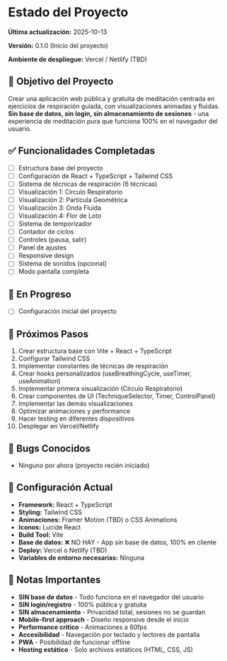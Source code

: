 # Estado del Proyecto

**Última actualización:** 2025-10-13

**Versión:** 0.1.0 (Inicio del proyecto)

**Ambiente de despliegue:** Vercel / Netlify (TBD)

## 🎯 Objetivo del Proyecto

Crear una aplicación web pública y gratuita de meditación centrada en ejercicios de respiración guiada, con visualizaciones animadas y fluidas. **Sin base de datos, sin login, sin almacenamiento de sesiones** - una experiencia de meditación pura que funciona 100% en el navegador del usuario.

## ✅ Funcionalidades Completadas

- [ ] Estructura base del proyecto
- [ ] Configuración de React + TypeScript + Tailwind CSS
- [ ] Sistema de técnicas de respiración (6 técnicas)
- [ ] Visualización 1: Círculo Respiratorio
- [ ] Visualización 2: Partícula Geométrica
- [ ] Visualización 3: Onda Fluida
- [ ] Visualización 4: Flor de Loto
- [ ] Sistema de temporizador
- [ ] Contador de ciclos
- [ ] Controles (pausa, salir)
- [ ] Panel de ajustes
- [ ] Responsive design
- [ ] Sistema de sonidos (opcional)
- [ ] Modo pantalla completa

## 🚧 En Progreso

- [ ] Configuración inicial del proyecto

## 📝 Próximos Pasos

1. Crear estructura base con Vite + React + TypeScript
2. Configurar Tailwind CSS
3. Implementar constantes de técnicas de respiración
4. Crear hooks personalizados (useBreathingCycle, useTimer, useAnimation)
5. Implementar primera visualización (Círculo Respiratorio)
6. Crear componentes de UI (TechniqueSelector, Timer, ControlPanel)
7. Implementar las demás visualizaciones
8. Optimizar animaciones y performance
9. Hacer testing en diferentes dispositivos
10. Desplegar en Vercel/Netlify

## 🐛 Bugs Conocidos

- Ninguno por ahora (proyecto recién iniciado)

## 🔧 Configuración Actual

- **Framework:** React + TypeScript
- **Styling:** Tailwind CSS
- **Animaciones:** Framer Motion (TBD) o CSS Animations
- **Iconos:** Lucide React
- **Build Tool:** Vite
- **Base de datos:** ❌ NO HAY - App sin base de datos, 100% en cliente
- **Deploy:** Vercel o Netlify (TBD)
- **Variables de entorno necesarias:** Ninguna

## 📌 Notas Importantes

- **SIN base de datos** - Todo funciona en el navegador del usuario
- **SIN login/registro** - 100% pública y gratuita
- **SIN almacenamiento** - Privacidad total, sesiones no se guardan
- **Mobile-first approach** - Diseño responsive desde el inicio
- **Performance crítico** - Animaciones a 60fps
- **Accesibilidad** - Navegación por teclado y lectores de pantalla
- **PWA** - Posibilidad de funcionar offline
- **Hosting estático** - Solo archivos estáticos (HTML, CSS, JS)
